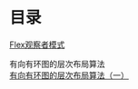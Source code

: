 目录
=====

<a href="https://github.com/wenwh/amber/wiki/Flex%E8%A7%82%E5%AF%9F%E8%80%85%E6%A8%A1%E5%BC%8F">Flex观察者模式</a>
<p>
有向有环图的层次布局算法
<br>
<a href="https://github.com/wenwh/amber/wiki/%E6%9C%89%E5%90%91%E6%9C%89%E7%8E%AF%E5%9B%BE%E7%9A%84%E5%B1%82%E6%AC%A1%E5%B8%83%E5%B1%80%E7%AE%97%E6%B3%95%EF%BC%88%E4%B8%80%EF%BC%89">有向有环图的层次布局算法（一）</a>
